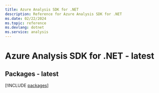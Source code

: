 ```yaml
---
title: Azure Analysis SDK for .NET
description: Reference for Azure Analysis SDK for .NET
ms.date: 02/22/2024
ms.topic: reference
ms.devlang: dotnet
ms.service: analysis
---
```

# Azure Analysis SDK for .NET - latest
## Packages - latest
[!INCLUDE [packages](analysis-index.md)]
